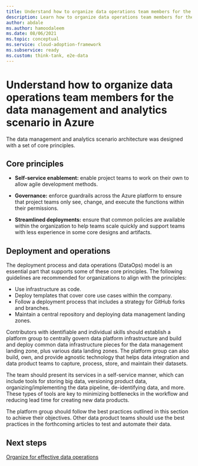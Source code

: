 ```yaml
---
title: Understand how to organize data operations team members for the data management and analytics scenario in Azure
description: Learn how to organize data operations team members for the data management and analytics scenario in Azure.
author: abdale
ms.author: hamoodaleem
ms.date: 08/06/2021
ms.topic: conceptual
ms.service: cloud-adoption-framework
ms.subservice: ready
ms.custom: think-tank, e2e-data
---
```


# Understand how to organize data operations team members for the data management and analytics scenario in Azure

The data management and analytics scenario architecture was designed with a set of core principles.

## Core principles

- **Self-service enablement:** enable project teams to work on their own to allow agile development methods.

- **Governance:** enforce guardrails across the Azure platform to ensure that project teams only see, change, and execute the functions within their permissions.

- **Streamlined deployments:** ensure that common policies are available within the organization to help teams scale quickly and support teams with less experience in some core designs and artifacts.

## Deployment and operations

The deployment process and data operations (DataOps) model is an essential part that supports some of these core principles. The following guidelines are recommended for organizations to align with the principles:

- Use infrastructure as code.
- Deploy templates that cover core use cases within the company.
- Follow a deployment process that includes a strategy for GitHub forks and branches.
- Maintain a central repository and deploying data management landing zones.

Contributors with identifiable and individual skills should establish a platform group to centrally govern data platform infrastructure and build and deploy common data infrastructure pieces for the data management landing zone, plus various data landing zones. The platform group can also build, own, and provide agnostic technology that helps data integration and data product teams to capture, process, store, and maintain their datasets.

The team should present its services in a self-service manner, which can include tools for storing big data, versioning product data, organizing/implementing the data pipeline, de-identifying data, and more. These types of tools are key to minimizing bottlenecks in the workflow and reducing lead time for creating new data products.

The platform group should follow the best practices outlined in this section to achieve their objectives. Other data product teams should use the best practices in the forthcoming articles to test and automate their data.

## Next steps

[Organize for effective data operations](organize-data-operations.md)
